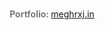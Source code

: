 <h1 align="center"></h1>
<p align="center">
<strong style="color: #787880">Portfolio: </strong> <a href="https://www.youtube.com/watch?v=a3Z7zEc7AXQ">meghrxj.in</a><br><strong style="color: #787880"></strong>
</p>
<br>
